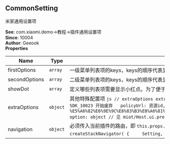 <a name="module_CommonSetting"></a>

## CommonSetting
米家通用设置项

  
**See**: com.xiaomi.demo->教程->插件通用设置项  
**Since**: 10004  
**Author**: Geeook  
**Properties**

| Name | Type | Description |
| --- | --- | --- |
| firstOptions | <code>array</code> | 一级菜单列表项的keys，keys的顺序代表显示的顺序，不传将显示全部，传空数组将显示必选项 |
| secondOptions | <code>array</code> | 二级菜单列表项的keys，keys的顺序代表显示的顺序，不传将显示全部，传空数组将显示必选项 |
| showDot | <code>array</code> | 定义哪些列表项需要显示小红点。为了便于扩展每个列表项都可以显示小红点，默认全部**不显示**，需要显示传入该列表项的key即可。 |
| extraOptions | <code>object</code> | 其他特殊配置项 ```js // extraOptions extraOptions: {   showUpgrade: bool // 「固件升级」是否跳转原生固件升级页面。默认值true。一般来说，wifi设备跳转原生固件升级页面，蓝牙设备不跳转原生固件升级页面   upgradePageKey: string // 「固件升级」如果不跳转原生固件升级页面，请传入想跳转页面的key(定义在 index.js 的 RootStack 中)   licenseUrl: 资源id, // 见 miot/Host.ui.privacyAndProtocolReview 的传参说明，SDK_10023 开始废弃   policyUrl: 资源id, // 见 miot/Host.ui.privacyAndProtocolReview 的传参说明，SDK_10023 开始废弃   deleteDeviceMessage: string // 删除设备的弹窗中自定义提示文案，见 miot/Host.ui.openDeleteDevice 的传参说明   ZXhjbHVkZVJlcXVpcmVkT3B0aW9ucw==: [] // %E5%A6%82%E6%9E%9C%E6%83%B3%E8%A6%81%E5%B1%8F%E8%94%BD%E5%BF%85%E9%80%89%E9%A1%B9%EF%BC%8C%E5%9C%A8%E8%BF%99%E9%87%8C%E4%BC%A0%E5%85%A5%20key%20%E5%8D%B3%E5%8F%AF%EF%BC%8C%E4%B8%80%E7%BA%A7%20or%20%E4%BA%8C%E7%BA%A7%E8%8F%9C%E5%8D%95%E7%9A%84%20key%20%E9%83%BD%E5%8F%AF%E4%BB%A5%E3%80%82%E7%89%B9%E6%AE%8A%E9%9C%80%E8%A6%81%EF%BC%8C%E8%B0%A8%E6%85%8E%E4%BD%BF%E7%94%A8   option: object // 见 miot/Host.ui.previewLegalInformationAuthorization 的传参说明 } ``` |
| navigation | <code>object</code> | 必须传入当前插件的路由，即 `this.props.navigation`，否则无法跳转二级页面 **注意：** **1. 如果需要显示「更多设置」「固件升级」的二级菜单页面，需要从 miot/ui/CommonSetting 中导出 MoreSetting 和 FirmwareUpgrade 页面，**    **并放在项目入口文件index.js的RootStack中。** ```js // index.js snippet import { FirmwareUpgrade, MoreSetting } from "miot/ui/CommonSetting"; ... const RootStack = createStackNavigator( {     Setting, // 设置页     MoreSetting, // 二级菜单——更多设置     FirmwareUpgrade, // 二级菜单——固件升级 } ... ) ``` **2. 必须传入当前插件的路由，即 `this.props.navigation`，否则无法跳转二级页面** ```js <CommonSetting   navigation={this.props.navigation} /> ``` |


